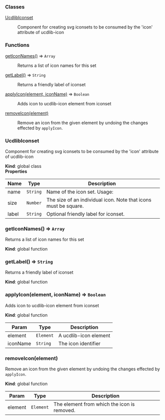 ### Classes

<dl>
<dt><a href="#UcdlibIconset">UcdlibIconset</a></dt>
<dd><p>Component for creating svg iconsets to be consumed by the &#39;icon&#39; attribute of ucdlib-icon</p>
</dd>
</dl>

### Functions

<dl>
<dt><a href="#getIconNames">getIconNames()</a> ⇒ <code>Array</code></dt>
<dd><p>Returns a list of icon names for this set</p>
</dd>
<dt><a href="#getLabel">getLabel()</a> ⇒ <code>String</code></dt>
<dd><p>Returns a friendly label of iconset</p>
</dd>
<dt><a href="#applyIcon">applyIcon(element, iconName)</a> ⇒ <code>Boolean</code></dt>
<dd><p>Adds icon to ucdlib-icon element from iconset</p>
</dd>
<dt><a href="#removeIcon">removeIcon(element)</a></dt>
<dd><p>Remove an icon from the given element by undoing the changes effected by <code>applyIcon</code>.</p>
</dd>
</dl>

<a name="UcdlibIconset"></a>

### UcdlibIconset
Component for creating svg iconsets to be consumed by the 'icon' attribute of ucdlib-icon

**Kind**: global class  
**Properties**

| Name | Type | Description |
| --- | --- | --- |
| name | <code>String</code> | Name of the icon set. Usage: <ucdlib-icon icon="{thisProperty}:{icon}"></ucdlib-icon> |
| size | <code>Number</code> | The size of an individual icon. Note that icons must be square. |
| label | <code>String</code> | Optional friendly label for iconset. |

<a name="getIconNames"></a>

### getIconNames() ⇒ <code>Array</code>
Returns a list of icon names for this set

**Kind**: global function  
<a name="getLabel"></a>

### getLabel() ⇒ <code>String</code>
Returns a friendly label of iconset

**Kind**: global function  
<a name="applyIcon"></a>

### applyIcon(element, iconName) ⇒ <code>Boolean</code>
Adds icon to ucdlib-icon element from iconset

**Kind**: global function  

| Param | Type | Description |
| --- | --- | --- |
| element | <code>Element</code> | A ucdlib-icon element |
| iconName | <code>String</code> | The icon identifier |

<a name="removeIcon"></a>

### removeIcon(element)
Remove an icon from the given element by undoing the changes effected by `applyIcon`.

**Kind**: global function  

| Param | Type | Description |
| --- | --- | --- |
| element | <code>Element</code> | The element from which the icon is removed. |


